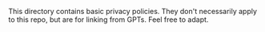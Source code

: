 This directory contains basic privacy policies. They don't necessarily apply to this repo, but are for linking from GPTs. Feel free to adapt.